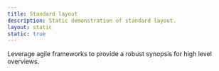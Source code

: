 ```yaml
---
title: Standard layout
description: Static demonstration of standard layout.
layout: static
static: true
---
```


Leverage agile frameworks to provide a robust synopsis for high level overviews. 

